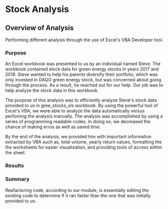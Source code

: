 # Stock Analysis 









## Overview of Analysis

Performing different analysis through the use of Excel's VBA Developer tool.






### Purpose

An Excel workbook was presented to us by an individual named Steve. The workbook contained stock data for green energy stocks in years 2017 and 2018. Steve wanted to help his parents diversify their portfolio, which was only invested in DAQO green energy stock, but was concerned about going through the process. As a result, he reached out for our help. Our job was to help analyze the stock data in this workbook.

The purpose of this analysis was to efficiently analyze Steve's stock data provided to us in gree_stocks_xls workbook. By using the powerful tool of Excel's VBA, we were able to analyze the data automatically versus perfoming the analysis manually. The analysis was accomplished by using a series of programming readable codes. In doing so, we decreased the chance of making erros as well as saved time. 

By the end of the analysis, we provided him with important information extracted by VBA such as, total volume, yearly return values, formatting the the worksheets for easier visualization, and providing tools of access within the sheet.


### Results









### Summary

Reafactoring code, according to our module, is essentially editing the existing code to determine if it ran faster than the one that was initially provided to us.
